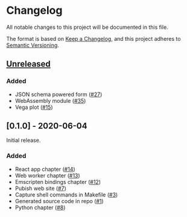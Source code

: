 # Changelog

All notable changes to this project will be documented in this file.

The format is based on [Keep a Changelog](https://keepachangelog.com/en/1.0.0/),
and this project adheres to [Semantic Versioning](https://semver.org/spec/v2.0.0.html).

## [Unreleased]

### Added

* JSON schema powered form ([#27](https://github.com/NLESC-JCER/cpp2wasm/issues/27))
* WebAssembly module ([#35](https://github.com/NLESC-JCER/cpp2wasm/issues/35))
* Vega plot ([#15](https://github.com/NLESC-JCER/cpp2wasm/issues/15))

## [0.1.0] - 2020-06-04

Initial release.

### Added

* React app chapter ([#14](https://github.com/NLESC-JCER/cpp2wasm/issues/14))
* Web worker chapter ([#13](https://github.com/NLESC-JCER/cpp2wasm/issues/13))
* Emscripten bindings chapter ([#12](https://github.com/NLESC-JCER/cpp2wasm/issues/12))
* Pubish web site ([#7](https://github.com/NLESC-JCER/cpp2wasm/issues/7))
* Capture shell commands in Makefile ([#3](https://github.com/NLESC-JCER/cpp2wasm/issues/3))
* Generated source code in repo ([#1](https://github.com/NLESC-JCER/cpp2wasm/issues/1))
* Python chapter ([#8](https://github.com/NLESC-JCER/cpp2wasm/pull/8))

[Unreleased]: https://github.com/olivierlacan/keep-a-changelog/compare/v0.1.0...HEAD
[0.0.1]: https://github.com/olivierlacan/keep-a-changelog/releases/tag/v0.1.0
